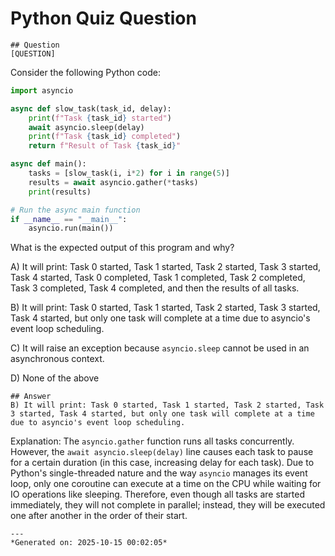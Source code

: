 # Python Quiz Question
    
    ## Question
    [QUESTION]
Consider the following Python code:

```python
import asyncio

async def slow_task(task_id, delay):
    print(f"Task {task_id} started")
    await asyncio.sleep(delay)
    print(f"Task {task_id} completed")
    return f"Result of Task {task_id}"

async def main():
    tasks = [slow_task(i, i*2) for i in range(5)]
    results = await asyncio.gather(*tasks)
    print(results)

# Run the async main function
if __name__ == "__main__":
    asyncio.run(main())
```

What is the expected output of this program and why?

A) It will print: Task 0 started, Task 1 started, Task 2 started, Task 3 started, Task 4 started, Task 0 completed, Task 1 completed, Task 2 completed, Task 3 completed, Task 4 completed, and then the results of all tasks.

B) It will print: Task 0 started, Task 1 started, Task 2 started, Task 3 started, Task 4 started, but only one task will complete at a time due to asyncio's event loop scheduling.

C) It will raise an exception because `asyncio.sleep` cannot be used in an asynchronous context.

D) None of the above
    
    ## Answer
    B) It will print: Task 0 started, Task 1 started, Task 2 started, Task 3 started, Task 4 started, but only one task will complete at a time due to asyncio's event loop scheduling.

Explanation:
The `asyncio.gather` function runs all tasks concurrently. However, the `await asyncio.sleep(delay)` line causes each task to pause for a certain duration (in this case, increasing delay for each task). Due to Python's single-threaded nature and the way `asyncio` manages its event loop, only one coroutine can execute at a time on the CPU while waiting for IO operations like sleeping. Therefore, even though all tasks are started immediately, they will not complete in parallel; instead, they will be executed one after another in the order of their start.
    
    ---
    *Generated on: 2025-10-15 00:02:05*
    